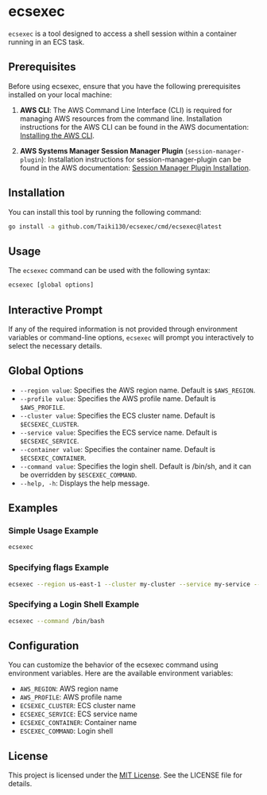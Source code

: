# ecsexec
`ecsexec` is a tool designed to access a shell session within a container running in an ECS task.

## Prerequisites
Before using ecsexec, ensure that you have the following prerequisites installed on your local machine:

1. **AWS CLI**: The AWS Command Line Interface (CLI) is required for managing AWS resources from the command line.
Installation instructions for the AWS CLI can be found in the AWS documentation: [Installing the AWS CLI](https://docs.aws.amazon.com/cli/latest/userguide/cli-configure-quickstart.html).

2. **AWS Systems Manager Session Manager Plugin** (`session-manager-plugin`):
Installation instructions for session-manager-plugin can be found in the AWS documentation: [Session Manager Plugin Installation](https://docs.aws.amazon.com/systems-manager/latest/userguide/session-manager-working-with-install-plugin.html).

## Installation
You can install this tool by running the following command:

```bash
go install -a github.com/Taiki130/ecsexec/cmd/ecsexec@latest
```

## Usage
The `ecsexec` command can be used with the following syntax:

```bash
ecsexec [global options]
```

## Interactive Prompt
If any of the required information is not provided through environment variables or command-line options, `ecsexec` will prompt you interactively to select the necessary details.

## Global Options
- `--region value`: Specifies the AWS region name. Default is `$AWS_REGION`.
- `--profile value`: Specifies the AWS profile name. Default is `$AWS_PROFILE`.
- `--cluster value`: Specifies the ECS cluster name. Default is `$ECSEXEC_CLUSTER`.
- `--service value`: Specifies the ECS service name. Default is `$ECSEXEC_SERVICE`.
- `--container value`: Specifies the container name. Default is `$ECSEXEC_CONTAINER`.
- `--command value`: Specifies the login shell. Default is /bin/sh, and it can be overridden by `$ESCEXEC_COMMAND`.
- `--help, -h`: Displays the help message.

## Examples
### Simple Usage Example

```bash
ecsexec
```

### Specifying flags Example
```bash
ecsexec --region us-east-1 --cluster my-cluster --service my-service --container my-container
```

### Specifying a Login Shell Example
```bash
ecsexec --command /bin/bash
```

## Configuration
You can customize the behavior of the ecsexec command using environment variables. Here are the available environment variables:

- `AWS_REGION`: AWS region name
- `AWS_PROFILE`: AWS profile name
- `ECSEXEC_CLUSTER`: ECS cluster name
- `ECSEXEC_SERVICE`: ECS service name
- `ECSEXEC_CONTAINER`: Container name
- `ESCEXEC_COMMAND`: Login shell

## License
This project is licensed under the [MIT License](https://github.com/Taiki130/ecsexec?tab=MIT-1-ov-file#readme). See the LICENSE file for details.
